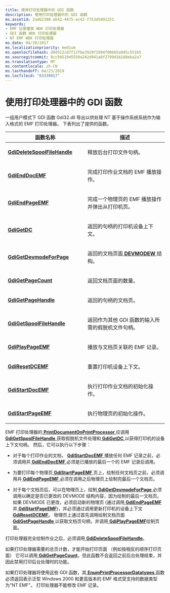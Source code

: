```yaml
---
title: 使用打印处理器中的 GDI 函数
description: 使用打印处理器中的 GDI 函数
ms.assetid: 2ad62308-ab42-4475-ac42-f753d5091251
keywords:
- EMF 记录播放 WDK 打印处理器
- GDI 函数 WDK 打印处理器
- NT EMF WDK 打印处理器
ms.date: 04/20/2017
ms.localizationpriority: medium
ms.openlocfilehash: d9d512cd7f12f6e3929f1994f00bb5a945c551b5
ms.sourcegitcommit: 0cc5051945559a242d941a6f2799d161d8eba2a7
ms.translationtype: MT
ms.contentlocale: zh-CN
ms.lasthandoff: 04/23/2019
ms.locfileid: "63339917"
---
```

# <a name="using-gdi-functions-in-print-processors"></a>使用打印处理器中的 GDI 函数





一组用户模式下 GDI 函数 Gdi32.dll 导出以供处理 NT 基于操作系统系统作为输入格式的 EMF 打印处理器。 下表列出了提供的函数。

<table>
<colgroup>
<col width="50%" />
<col width="50%" />
</colgroup>
<thead>
<tr class="header">
<th>函数名称</th>
<th>描述</th>
</tr>
</thead>
<tbody>
<tr class="odd">
<td><p><a href="https://msdn.microsoft.com/library/windows/hardware/ff549449" data-raw-source="[&lt;strong&gt;GdiDeleteSpoolFileHandle&lt;/strong&gt;](https://msdn.microsoft.com/library/windows/hardware/ff549449)"><strong>GdiDeleteSpoolFileHandle</strong></a></p></td>
<td><p>释放后台打印文件句柄。</p></td>
</tr>
<tr class="even">
<td><p><a href="https://msdn.microsoft.com/library/windows/hardware/ff549463" data-raw-source="[&lt;strong&gt;GdiEndDocEMF&lt;/strong&gt;](https://msdn.microsoft.com/library/windows/hardware/ff549463)"><strong>GdiEndDocEMF</strong></a></p></td>
<td><p>完成打印作业文档的 EMF 播放操作。</p></td>
</tr>
<tr class="odd">
<td><p><a href="https://msdn.microsoft.com/library/windows/hardware/ff549468" data-raw-source="[&lt;strong&gt;GdiEndPageEMF&lt;/strong&gt;](https://msdn.microsoft.com/library/windows/hardware/ff549468)"><strong>GdiEndPageEMF</strong></a></p></td>
<td><p>完成一个物理页的 EMF 播放操作并弹出从打印机页。</p></td>
</tr>
<tr class="even">
<td><p><a href="https://msdn.microsoft.com/library/windows/hardware/ff549470" data-raw-source="[&lt;strong&gt;GdiGetDC&lt;/strong&gt;](https://msdn.microsoft.com/library/windows/hardware/ff549470)"><strong>GdiGetDC</strong></a></p></td>
<td><p>返回的句柄的打印机设备上下文。</p></td>
</tr>
<tr class="odd">
<td><p><a href="https://msdn.microsoft.com/library/windows/hardware/ff549478" data-raw-source="[&lt;strong&gt;GdiGetDevmodeForPage&lt;/strong&gt;](https://msdn.microsoft.com/library/windows/hardware/ff549478)"><strong>GdiGetDevmodeForPage</strong></a></p></td>
<td><p>返回的文档页面<a href="https://msdn.microsoft.com/library/windows/hardware/ff552837" data-raw-source="[&lt;strong&gt;DEVMODEW&lt;/strong&gt;](https://msdn.microsoft.com/library/windows/hardware/ff552837)"> <strong>DEVMODEW</strong> </a>结构。</p></td>
</tr>
<tr class="even">
<td><p><a href="https://msdn.microsoft.com/library/windows/hardware/ff549492" data-raw-source="[&lt;strong&gt;GdiGetPageCount&lt;/strong&gt;](https://msdn.microsoft.com/library/windows/hardware/ff549492)"><strong>GdiGetPageCount</strong></a></p></td>
<td><p>返回文档页面的数量。</p></td>
</tr>
<tr class="odd">
<td><p><a href="https://msdn.microsoft.com/library/windows/hardware/ff549505" data-raw-source="[&lt;strong&gt;GdiGetPageHandle&lt;/strong&gt;](https://msdn.microsoft.com/library/windows/hardware/ff549505)"><strong>GdiGetPageHandle</strong></a></p></td>
<td><p>返回的句柄的文档页。</p></td>
</tr>
<tr class="even">
<td><p><a href="https://msdn.microsoft.com/library/windows/hardware/ff549517" data-raw-source="[&lt;strong&gt;GdiGetSpoolFileHandle&lt;/strong&gt;](https://msdn.microsoft.com/library/windows/hardware/ff549517)"><strong>GdiGetSpoolFileHandle</strong></a></p></td>
<td><p>返回作为其他 GDI 函数的输入所需的假脱机文件句柄。</p></td>
</tr>
<tr class="odd">
<td><p><a href="https://msdn.microsoft.com/library/windows/hardware/ff549524" data-raw-source="[&lt;strong&gt;GdiPlayPageEMF&lt;/strong&gt;](https://msdn.microsoft.com/library/windows/hardware/ff549524)"><strong>GdiPlayPageEMF</strong></a></p></td>
<td><p>播放与文档页关联的 EMF 记录。</p></td>
</tr>
<tr class="even">
<td><p><a href="https://msdn.microsoft.com/library/windows/hardware/ff549529" data-raw-source="[&lt;strong&gt;GdiResetDCEMF&lt;/strong&gt;](https://msdn.microsoft.com/library/windows/hardware/ff549529)"><strong>GdiResetDCEMF</strong></a></p></td>
<td><p>重置打印机设备上下文。</p></td>
</tr>
<tr class="odd">
<td><p><a href="https://msdn.microsoft.com/library/windows/hardware/ff549534" data-raw-source="[&lt;strong&gt;GdiStartDocEMF&lt;/strong&gt;](https://msdn.microsoft.com/library/windows/hardware/ff549534)"><strong>GdiStartDocEMF</strong></a></p></td>
<td><p>执行打印作业文档的初始化操作。</p></td>
</tr>
<tr class="even">
<td><p><a href="https://msdn.microsoft.com/library/windows/hardware/ff549543" data-raw-source="[&lt;strong&gt;GdiStartPageEMF&lt;/strong&gt;](https://msdn.microsoft.com/library/windows/hardware/ff549543)"><strong>GdiStartPageEMF</strong></a></p></td>
<td><p>执行物理页的初始化操作。</p></td>
</tr>
</tbody>
</table>

 

EMF 打印处理器的[ **PrintDocumentOnPrintProcessor** ](https://msdn.microsoft.com/library/windows/hardware/ff560724)应调用[ **GdiGetSpoolFileHandle** ](https://msdn.microsoft.com/library/windows/hardware/ff549517)获取假脱机文件处理和[ **GdiGetDC** ](https://msdn.microsoft.com/library/windows/hardware/ff549470)以获得打印机的设备上下文句柄。 然后，它可以执行以下步骤：

-   对于每个打印作业的文档， [ **GdiStartDocEMF** ](https://msdn.microsoft.com/library/windows/hardware/ff549534)播放任何 EMF 记录之前，必须调用并[ **GdiEndDocEMF** ](https://msdn.microsoft.com/library/windows/hardware/ff549463)必须是已播放的最后一个的 EMF 记录后调用。

-   为要打印每个物理页[ **GdiStartPageEMF** ](https://msdn.microsoft.com/library/windows/hardware/ff549543)页上，绘制任何文档页之前，必须调用并[ **GdiEndPageEMF** ](https://msdn.microsoft.com/library/windows/hardware/ff549468)必须在调用之后物理页上绘制完最后一个文档页。

-   对于每个文档页后，可以在物理页上，绘制[ **GdiGetDevmodeForPage** ](https://msdn.microsoft.com/library/windows/hardware/ff549478)必须调用以确定是否已更改的 DEVMODE 结构内容，因为绘制的最后一文档页。 如果 DEVMODE 已更改，必须启动新的物理页 (通过调用[ **GdiEndPageEMF** ](https://msdn.microsoft.com/library/windows/hardware/ff549468)并[ **GdiStartPageEMF**](https://msdn.microsoft.com/library/windows/hardware/ff549543))，并必须通过调用更新打印机的设备上下文[ **GdiResetDCEMF**](https://msdn.microsoft.com/library/windows/hardware/ff549529)。 物理页上通过首先调用绘制文档页面[ **GdiGetPageHandle** ](https://msdn.microsoft.com/library/windows/hardware/ff549505)以获取文档页句柄，并调用[ **GdiPlayPageEMF**](https://msdn.microsoft.com/library/windows/hardware/ff549524)绘制页面。

打印处理器完全绘制作业之后，必须调用[ **GdiDeleteSpoolFileHandle**](https://msdn.microsoft.com/library/windows/hardware/ff549449)。

如果打印处理器需要的总页计数，才能开始打印页面 （例如按相反的顺序打印页面） 它可以调用[ **GdiGetPageCount**](https://msdn.microsoft.com/library/windows/hardware/ff549492)，但此函数不会返回之前后台处理结束，并因此禁用打印后台处理时的功能。

如果打印处理器将使用这些 GDI 函数，其[ **EnumPrintProcessorDatatypes** ](https://msdn.microsoft.com/library/windows/hardware/ff548757)函数必须返回表示泛型 Windows 2000 和更高版本的 EMF 格式受支持的数据类型为"NT EMF"。 打印处理器不能修改 EMF 记录。

 

 




